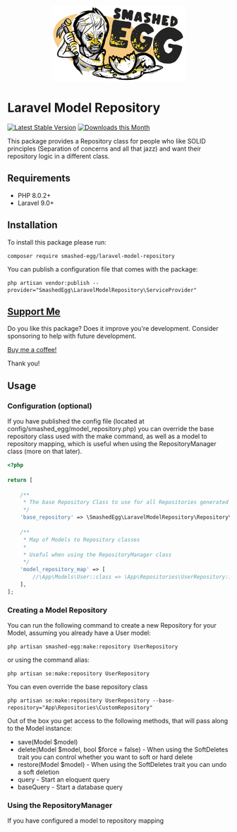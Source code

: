 <p align="center">
  <img src="https://raw.githubusercontent.com/smashed-egg/.github/05d922c99f1a3bddea88339064534566b941eca9/profile/main.jpg" width="300">
</p>

# Laravel Model Repository 
[![Latest Stable Version](https://poser.pugx.org/smashed-egg/laravel-model-repository/v/stable)](https://github.com/smashed-egg/laravel-model-repository/releases) 
[![Downloads this Month](https://img.shields.io/packagist/dm/smashed-egg/laravel-model-repository.svg)](https://packagist.org/packages/smashed-egg/laravel-model-repository)

This package provides a Repository class for people who like SOLID principles (Separation of concerns and all that jazz) 
and want their repository logic in a different class. 

## Requirements

* PHP 8.0.2+
* Laravel 9.0+

## Installation

To install this package please run:

```
composer require smashed-egg/laravel-model-repository
```

You can publish a configuration file that comes with the package:

```
php artisan vendor:publish --provider="SmashedEgg\LaravelModelRepository\ServiceProvider"
```

[Support Me](https://github.com/sponsors/tomgrohl)
--------------------------------------------

Do you like this package? Does it improve you're development. Consider sponsoring to help with future development.

[Buy me a coffee!](https://github.com/sponsors/tomgrohl)

Thank you!

## Usage

### Configuration (optional)

If you have published the config file (located at config/smashed_egg/model_repository.php) 
you can override the base repository class used with the make command, as well as a model to repository mapping, 
which is useful when using the RepositoryManager class (more on that later).

```php
<?php

return [

    /**
     * The base Repository Class to use for all Repositories generated via cli
     */
    'base_repository' => \SmashedEgg\LaravelModelRepository\Repository\Repository::class,

    /**
     * Map of Models to Repository classes
     *
     * Useful when using the RepositoryManager class
     */
    'model_repository_map' => [
        //\App\Models\User::class => \App\Repositories\UserRepository::class,
    ],
];
```

### Creating a Model Repository

You can run the following command to create a new Repository for your Model, assuming you already have a User model:

```
php artisan smashed-egg:make:repository UserRepository
```

or using the command alias:

```
php artisan se:make:repository UserRepository
```

You can even override the base repository class

```
php artisan se:make:repository UserRepository --base-repository="App\Repositories\CustomRepository"
```

Out of the box you get access to the following methods, that will pass along to the Model instance:

- save(Model $model)
- delete(Model $model, bool $force = false) - When using the SoftDeletes trait you can control whether you want to soft or hard delete
- restore(Model $model) - When using the SoftDeletes trait you can undo a soft deletion
- query - Start an eloquent query
- baseQuery - Start a database query

### Using the RepositoryManager

If you have configured a model to repository mapping
